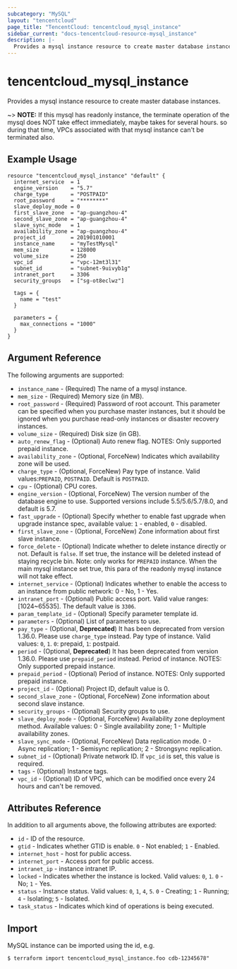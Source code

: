 ```yaml
---
subcategory: "MySQL"
layout: "tencentcloud"
page_title: "TencentCloud: tencentcloud_mysql_instance"
sidebar_current: "docs-tencentcloud-resource-mysql_instance"
description: |-
  Provides a mysql instance resource to create master database instances.
---
```


# tencentcloud_mysql_instance

Provides a mysql instance resource to create master database instances.

~> **NOTE:** If this mysql has readonly instance, the terminate operation of the mysql does NOT take effect immediately, maybe takes for several hours. so during that time, VPCs associated with that mysql instance can't be terminated also.

## Example Usage

```hcl
resource "tencentcloud_mysql_instance" "default" {
  internet_service  = 1
  engine_version    = "5.7"
  charge_type       = "POSTPAID"
  root_password     = "********"
  slave_deploy_mode = 0
  first_slave_zone  = "ap-guangzhou-4"
  second_slave_zone = "ap-guangzhou-4"
  slave_sync_mode   = 1
  availability_zone = "ap-guangzhou-4"
  project_id        = 201901010001
  instance_name     = "myTestMysql"
  mem_size          = 128000
  volume_size       = 250
  vpc_id            = "vpc-12mt3l31"
  subnet_id         = "subnet-9uivyb1g"
  intranet_port     = 3306
  security_groups   = ["sg-ot8eclwz"]

  tags = {
    name = "test"
  }

  parameters = {
    max_connections = "1000"
  }
}
```

## Argument Reference

The following arguments are supported:

* `instance_name` - (Required) The name of a mysql instance.
* `mem_size` - (Required) Memory size (in MB).
* `root_password` - (Required) Password of root account. This parameter can be specified when you purchase master instances, but it should be ignored when you purchase read-only instances or disaster recovery instances.
* `volume_size` - (Required) Disk size (in GB).
* `auto_renew_flag` - (Optional) Auto renew flag. NOTES: Only supported prepaid instance.
* `availability_zone` - (Optional, ForceNew) Indicates which availability zone will be used.
* `charge_type` - (Optional, ForceNew) Pay type of instance. Valid values:`PREPAID`, `POSTPAID`. Default is `POSTPAID`.
* `cpu` - (Optional) CPU cores.
* `engine_version` - (Optional, ForceNew) The version number of the database engine to use. Supported versions include 5.5/5.6/5.7/8.0, and default is 5.7.
* `fast_upgrade` - (Optional) Specify whether to enable fast upgrade when upgrade instance spec, available value: `1` - enabled, `0` - disabled.
* `first_slave_zone` - (Optional, ForceNew) Zone information about first slave instance.
* `force_delete` - (Optional) Indicate whether to delete instance directly or not. Default is `false`. If set true, the instance will be deleted instead of staying recycle bin. Note: only works for `PREPAID` instance. When the main mysql instance set true, this para of the readonly mysql instance will not take effect.
* `internet_service` - (Optional) Indicates whether to enable the access to an instance from public network: 0 - No, 1 - Yes.
* `intranet_port` - (Optional) Public access port. Valid value ranges: [1024~65535]. The default value is `3306`.
* `param_template_id` - (Optional) Specify parameter template id.
* `parameters` - (Optional) List of parameters to use.
* `pay_type` - (Optional, **Deprecated**) It has been deprecated from version 1.36.0. Please use `charge_type` instead. Pay type of instance. Valid values: `0`, `1`. `0`: prepaid, `1`: postpaid.
* `period` - (Optional, **Deprecated**) It has been deprecated from version 1.36.0. Please use `prepaid_period` instead. Period of instance. NOTES: Only supported prepaid instance.
* `prepaid_period` - (Optional) Period of instance. NOTES: Only supported prepaid instance.
* `project_id` - (Optional) Project ID, default value is 0.
* `second_slave_zone` - (Optional, ForceNew) Zone information about second slave instance.
* `security_groups` - (Optional) Security groups to use.
* `slave_deploy_mode` - (Optional, ForceNew) Availability zone deployment method. Available values: 0 - Single availability zone; 1 - Multiple availability zones.
* `slave_sync_mode` - (Optional, ForceNew) Data replication mode. 0 - Async replication; 1 - Semisync replication; 2 - Strongsync replication.
* `subnet_id` - (Optional) Private network ID. If `vpc_id` is set, this value is required.
* `tags` - (Optional) Instance tags.
* `vpc_id` - (Optional) ID of VPC, which can be modified once every 24 hours and can't be removed.

## Attributes Reference

In addition to all arguments above, the following attributes are exported:

* `id` - ID of the resource.
* `gtid` - Indicates whether GTID is enable. `0` - Not enabled; `1` - Enabled.
* `internet_host` - host for public access.
* `internet_port` - Access port for public access.
* `intranet_ip` - instance intranet IP.
* `locked` - Indicates whether the instance is locked. Valid values: `0`, `1`. `0` - No; `1` - Yes.
* `status` - Instance status. Valid values: `0`, `1`, `4`, `5`. `0` - Creating; `1` - Running; `4` - Isolating; `5` - Isolated.
* `task_status` - Indicates which kind of operations is being executed.


## Import

MySQL instance can be imported using the id, e.g.

```
$ terraform import tencentcloud_mysql_instance.foo cdb-12345678"
```


